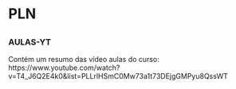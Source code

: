 # PLN

##

### AULAS-YT

<p>Contém um resumo das vídeo aulas do curso: https://www.youtube.com/watch?v=T4_J6Q2E4k0&list=PLLrlHSmC0Mw73a1t73DEjgGMPyu8QssWT</p>

